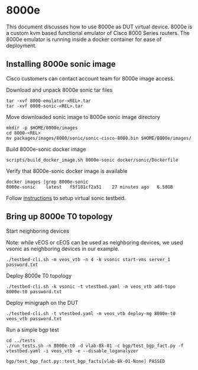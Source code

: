 # 8000e

This document discusses how to use 8000e as DUT virtual device.
8000e is a custom kvm based functional emulator of Cisco 8000 Series routers. The 8000e emulator is running inside a docker container for ease of deployment.


## Installing 8000e sonic image
Cisco customers can contact account team for 8000e image access.


Download and unpack 8000e sonic tar files
```
tar -xvf 8000-emulator-<REL>.tar
tar -xvf 8000-sonic-<REL>.tar
```

Move downloaded sonic image to 8000e sonic image directory
```
mkdir -p $HOME/8000e/images
cd 8000-<REL>
mv packages/images/8000/sonic/sonic-cisco-8000.bin $HOME/8000e/images/
```

Build 8000e-sonic docker image
```
scripts/build_docker_image.sh 8000e-sonic docker/sonic/Dockerfile
```

Verify that 8000e-sonic docker image is available
```
docker images |grep 8000e-sonic
8000e-sonic    latest   f5f181cf2a51    27 minutes ago   6.58GB
```

Follow [instructions](README.testbed.VsSetup.md) to setup virtual sonic testbed. 


## Bring up 8000e T0 topology 

Start neighboring devices

Note: while vEOS or cEOS can be used as neighboring devices, we used vsonic as neighboring devices in our example.
```
./testbed-cli.sh -m veos_vtb -n 4 -k vsonic start-vms server_1 password.txt
```

Deploy 8000e T0 topology
```
./testbed-cli.sh -k vsonic -t vtestbed.yaml -m veos_vtb add-topo 8000e-t0 password.txt
```

Deploy minigraph on the DUT
```
./testbed-cli.sh -t vtestbed.yaml -m veos_vtb deploy-mg 8000e-t0 veos_vtb password.txt
```

Run a simple bgp test
```
cd ../tests
./run_tests.sh -n 8000e-t0 -d vlab-8k-01 -c bgp/test_bgp_fact.py -f vtestbed.yaml -i veos_vtb -e --disable_loganalyzer

bgp/test_bgp_fact.py::test_bgp_facts[vlab-8k-01-None] PASSED
```


